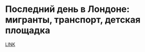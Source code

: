 # Последний день в Лондоне: мигранты, транспорт, детская площадка



[LINK](https://varlamov.ru/1470417.html)